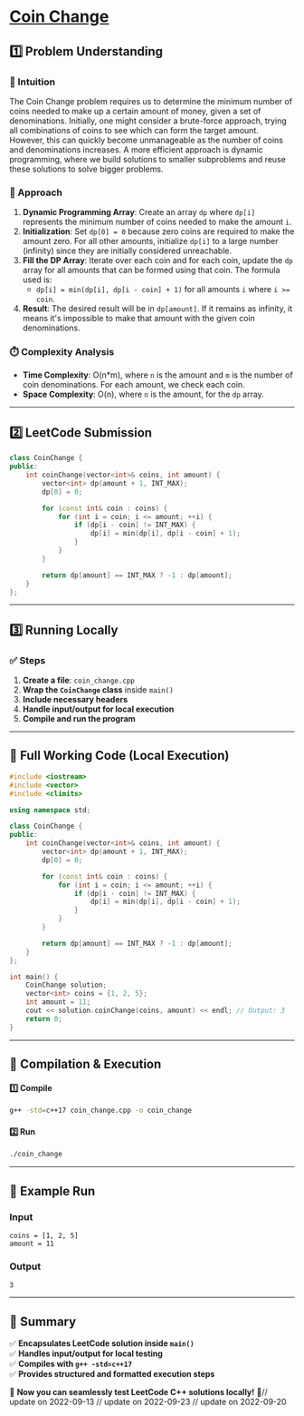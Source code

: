 # **[Coin Change](https://leetcode.com/problems/coin-change/description/)**  

## **1️⃣ Problem Understanding**  
### **📌 Intuition**  
The Coin Change problem requires us to determine the minimum number of coins needed to make up a certain amount of money, given a set of denominations. Initially, one might consider a brute-force approach, trying all combinations of coins to see which can form the target amount. However, this can quickly become unmanageable as the number of coins and denominations increases. A more efficient approach is dynamic programming, where we build solutions to smaller subproblems and reuse these solutions to solve bigger problems.

### **🚀 Approach**  
1. **Dynamic Programming Array**: Create an array `dp` where `dp[i]` represents the minimum number of coins needed to make the amount `i`.
2. **Initialization**: Set `dp[0] = 0` because zero coins are required to make the amount zero. For all other amounts, initialize `dp[i]` to a large number (infinity) since they are initially considered unreachable.
3. **Fill the DP Array**: Iterate over each coin and for each coin, update the `dp` array for all amounts that can be formed using that coin. The formula used is:
   - `dp[i] = min(dp[i], dp[i - coin] + 1)` for all amounts `i` where `i >= coin`.
4. **Result**: The desired result will be in `dp[amount]`. If it remains as infinity, it means it's impossible to make that amount with the given coin denominations.

### **⏱️ Complexity Analysis**  
- **Time Complexity**: O(n*m), where `n` is the amount and `m` is the number of coin denominations. For each amount, we check each coin.
- **Space Complexity**: O(n), where `n` is the amount, for the `dp` array.

---  

## **2️⃣ LeetCode Submission**  
```cpp
class CoinChange {
public:
    int coinChange(vector<int>& coins, int amount) {
        vector<int> dp(amount + 1, INT_MAX);
        dp[0] = 0;

        for (const int& coin : coins) {
            for (int i = coin; i <= amount; ++i) {
                if (dp[i - coin] != INT_MAX) {
                    dp[i] = min(dp[i], dp[i - coin] + 1);
                }
            }
        }

        return dp[amount] == INT_MAX ? -1 : dp[amount];
    }
};
```  

---  

## **3️⃣ Running Locally**  
### **✅ Steps**  
1. **Create a file**: `coin_change.cpp`  
2. **Wrap the `CoinChange` class** inside `main()`  
3. **Include necessary headers**  
4. **Handle input/output for local execution**  
5. **Compile and run the program**  

---  

## **📝 Full Working Code (Local Execution)**  
```cpp
#include <iostream>
#include <vector>
#include <climits>

using namespace std;

class CoinChange {
public:
    int coinChange(vector<int>& coins, int amount) {
        vector<int> dp(amount + 1, INT_MAX);
        dp[0] = 0;

        for (const int& coin : coins) {
            for (int i = coin; i <= amount; ++i) {
                if (dp[i - coin] != INT_MAX) {
                    dp[i] = min(dp[i], dp[i - coin] + 1);
                }
            }
        }

        return dp[amount] == INT_MAX ? -1 : dp[amount];
    }
};

int main() {
    CoinChange solution;
    vector<int> coins = {1, 2, 5};
    int amount = 11;
    cout << solution.coinChange(coins, amount) << endl; // Output: 3
    return 0;
}
```  

---  

## **🔧 Compilation & Execution**  
#### **1️⃣ Compile**  
```bash
g++ -std=c++17 coin_change.cpp -o coin_change
```  

#### **2️⃣ Run**  
```bash
./coin_change
```  

---  

## **🎯 Example Run**  
### **Input**  
```
coins = [1, 2, 5]
amount = 11
```  
### **Output**  
```
3
```  

---  

## **📌 Summary**  
✅ **Encapsulates LeetCode solution inside `main()`**  
✅ **Handles input/output for local testing**  
✅ **Compiles with `g++ -std=c++17`**  
✅ **Provides structured and formatted execution steps**  

🚀 **Now you can seamlessly test LeetCode C++ solutions locally!** 🚀// update on 2022-09-13
// update on 2022-09-23
// update on 2022-09-20

